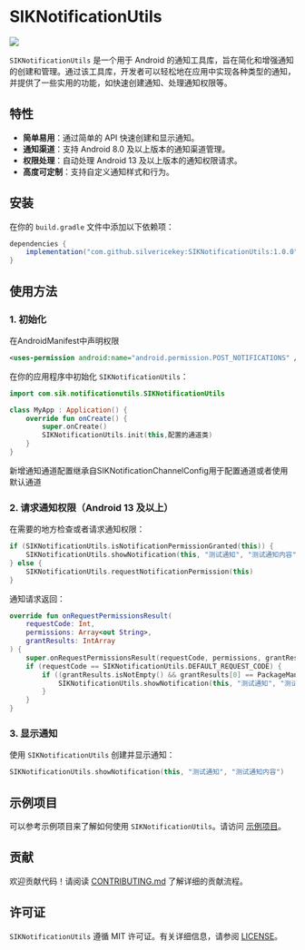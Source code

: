 # SIKNotificationUtils

[![](https://jitpack.io/v/SilverIceKey/SIKNotificationUtils.svg)](https://jitpack.io/#SilverIceKey/SIKNotificationUtils)

`SIKNotificationUtils` 是一个用于 Android 的通知工具库，旨在简化和增强通知的创建和管理。通过该工具库，开发者可以轻松地在应用中实现各种类型的通知，并提供了一些实用的功能，如快速创建通知、处理通知权限等。

## 特性

- **简单易用**：通过简单的 API 快速创建和显示通知。
- **通知渠道**：支持 Android 8.0 及以上版本的通知渠道管理。
- **权限处理**：自动处理 Android 13 及以上版本的通知权限请求。
- **高度可定制**：支持自定义通知样式和行为。

## 安装

在你的 `build.gradle` 文件中添加以下依赖项：

```groovy
dependencies {
    implementation("com.github.silvericekey:SIKNotificationUtils:1.0.0")
}
```

## 使用方法

### 1. 初始化

在AndroidManifest中声明权限

```xml
<uses-permission android:name="android.permission.POST_NOTIFICATIONS" />
```



在你的应用程序中初始化 `SIKNotificationUtils`：

```kotlin
import com.sik.notificationutils.SIKNotificationUtils

class MyApp : Application() {
    override fun onCreate() {
        super.onCreate()
        SIKNotificationUtils.init(this,配置的通道类)
    }
}
```

新增通知通道配置继承自SIKNotificationChannelConfig用于配置通道或者使用默认通道

### 2. 请求通知权限（Android 13 及以上）

在需要的地方检查或者请求通知权限：

```kotlin
if (SIKNotificationUtils.isNotificationPermissionGranted(this)) {
    SIKNotificationUtils.showNotification(this, "测试通知", "测试通知内容")
} else {
    SIKNotificationUtils.requestNotificationPermission(this)
}
```

通知请求返回：

```kotlin
override fun onRequestPermissionsResult(
    requestCode: Int,
    permissions: Array<out String>,
    grantResults: IntArray
) {
    super.onRequestPermissionsResult(requestCode, permissions, grantResults)
    if (requestCode == SIKNotificationUtils.DEFAULT_REQUEST_CODE) {
        if ((grantResults.isNotEmpty() && grantResults[0] == PackageManager.PERMISSION_GRANTED)) {
            SIKNotificationUtils.showNotification(this, "测试通知", "测试通知内容")
        }
    }
}
```

### 3. 显示通知

使用 `SIKNotificationUtils` 创建并显示通知：

```kotlin
SIKNotificationUtils.showNotification(this, "测试通知", "测试通知内容")
```

## 示例项目

可以参考示例项目来了解如何使用 `SIKNotificationUtils`。请访问 [示例项目](./app/src/main/java/com/sik/notification_sample/MainActivity.kt)。

## 贡献

欢迎贡献代码！请阅读 [CONTRIBUTING.md](./CONTRIBUTING.md) 了解详细的贡献流程。

## 许可证

`SIKNotificationUtils` 遵循 MIT 许可证。有关详细信息，请参阅 [LICENSE](./LICENSE)。
